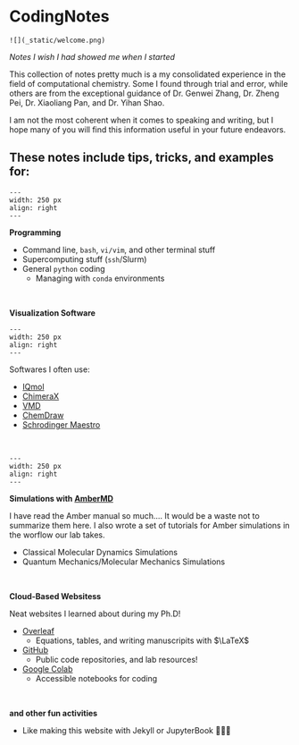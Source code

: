 # CodingNotes

```{sidebar}
![](_static/welcome.png)
```

*Notes I wish I had showed me when I started*

This collection of notes pretty much is a my consolidated experience in the field of computational chemistry. Some I found through trial and error, while others are from the exceptional guidance of Dr. Genwei Zhang, Dr. Zheng Pei, Dr. Xiaoliang Pan, and Dr. Yihan Shao.

I am not the most coherent when it comes to speaking and writing, but I hope many of you will find this information useful in your future endeavors.


## These notes include tips, tricks, and examples for:

```{figure} _static/tec-meme.jpg
---
width: 250 px
align: right
---
```

**Programming**

* Command line, `bash`, `vi/vim`, and other terminal stuff
* Supercomputing stuff (`ssh`/Slurm)
* General `python` coding
    * Managing with `conda` environments 
  
<br clear="right"/>


**Visualization Software**

```{figure} _static/viz-meme.png
---
width: 250 px
align: right
---
```

Softwares I often use:
   * [IQmol](http://iqmol.org)
   * [ChimeraX](https://www.cgl.ucsf.edu/chimerax/) 
   * [VMD]( https://www.ks.uiuc.edu/Research/vmd/)
   * [ChemDraw](https://connect.revvitysignals.com/sitesubscription/Gallery.aspx)
   * [Schrodinger Maestro](https://www.schrodinger.com/products/maestro)

<br clear="right"/>

```{figure} _static/simple.mov
---
width: 250 px
align: right
---
```

**Simulations with [AmberMD](http://ambermd.org)**

I have read the Amber manual so much.... It would be a waste not to summarize them here. I also wrote a set of tutorials for Amber simulations in the worflow our lab takes.

   * Classical Molecular Dynamics Simulations
   * Quantum Mechanics/Molecular Mechanics Simulations

<br clear="right"/>

**Cloud-Based Websitess**

Neat websites I learned about during my Ph.D!
* [Overleaf](https://www.overleaf.com) 
  * Equations, tables, and writing manuscripits with $\LaTeX$
* [GitHub](https://github.com) 
  * Public code repositories, and lab resources!
* [Google Colab](https://colab.research.google.com)
  * Accessible notebooks for coding
  
<br>

**and other fun activities**
    
* Like making this website with Jekyll or JupyterBook 🤪🤪🤪

